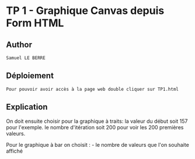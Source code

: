 # TP 1 - Graphique Canvas depuis Form HTML
## Author
    Samuel LE BERRE

## Déploiement
    Pour pouvoir avoir accès à la page web double cliquer sur TP1.html

## Explication
On doit ensuite choisir pour la graphique à traits:
    la valeur du début soit 157 pour l'exemple.
    le nombre d'itération soit 200 pour voir les 200 premières valeurs.

Pour le graphique à bar on choisit :
    - le nombre de valeurs que l'on souhaite affiché
